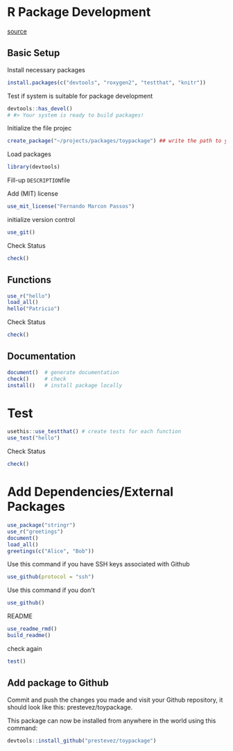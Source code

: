 # R Package Development

[source](https://www.prestevez.com/post/r-package-tutorial/#what-are-packages)

## Basic Setup

Install necessary packages

```R
install.packages(c("devtools", "roxygen2", "testthat", "knitr"))
```

Test if system is suitable for package development

```R
devtools::has_devel()
# #> Your system is ready to build packages!
```

Initialize the file projec

```R
create_package("~/projects/packages/toypackage") ## write the path to your WD
```

Load packages

```R
library(devtools)
```

Fill-up `DESCRIPTION`file

Add (MIT) license

```R
use_mit_license("Fernando Marcon Passos")
```

initialize version control

```R
use_git()
```

Check Status

```R
check()
```

## Functions

```R
use_r("hello")
load_all()
hello("Patricio")
```

Check Status

```R
check()
```

## Documentation

```R
document()  # generate documentation
check()     # check
install()   # install package locally
```

# Test

```R
usethis::use_testthat() # create tests for each function
use_test("hello")
```

Check Status

```R
check()
```

# Add Dependencies/External Packages

```R
use_package("stringr")
use_r("greetings")
document()
load_all()
greetings(c("Alice", "Bob"))
```

Use this command if you have SSH keys associated with Github

```R
use_github(protocol = "ssh")
```

Use this command if you don't

```R
use_github()
```

README

```R
use_readme_rmd()
build_readme()
```

check again

```R
test()
```

## Add package to Github

Commit and push the changes you made and visit your Github repository, it should look like this: prestevez/toypackage.

This package can now be installed from anywhere in the world using this command:

```R
devtools::install_github("prestevez/toypackage")
```
